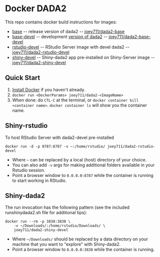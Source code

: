 # Docker DADA2

This repo contains docker build instructions for images:

- [base](https://github.com/joey711/dada2docker/tree/master/base) -- release version of dada2 -- [joey711/dada2-base](https://hub.docker.com/r/joey711/dada2-base/)
- [base-devel](https://github.com/joey711/dada2docker/tree/master/base-devel) -- development [version of dada2](https://github.com/benjjneb/dada2) -- [joey711/dada2-base-devel](https://hub.docker.com/r/joey711/dada2-base-devel/)
- [rstudio-devel](https://github.com/joey711/dada2docker/tree/master/rstudio-devel) -- RStudio Server image with devel dada2 -- [joey711/dada2-rstudio-devel](https://hub.docker.com/r/joey711/dada2-rstudio-devel/)
- [shiny-devel](https://github.com/joey711/dada2docker/tree/master/shiny-devel) -- Shiny-dada2 app pre-installed on Shiny-Server image -- [joey711/dada2-shiny-devel](https://hub.docker.com/r/joey711/dada2-shiny-devel/)


## Quick Start

1. [Install Docker](https://docs.docker.com/engine/installation/) if you haven't already.
2. `docker run <DockerParams> joey711/dada2-<ImageName>`
3. When done: do `CTL-C` at the terminal, or `docker container kill <container name>`. `docker container ls` will show you the container name.


## Shiny-rstudio

To host RStudio Server with dada2-devel pre-installed

```
docker run -d -p 8787:8787 -v ~:/home/rstudio/ joey711/dada2-rstudio-devel
```

- Where `~` can be replaced by a local (host) directory of your choice.
- You can also add `-v` args for making additional folders available in your Rstudio session.
- Point a browser window to `0.0.0.0:8787` while the container is running to start working in RStudio.


## Shiny-dada2

The run invocation has the following pattern (see the included runshinydada2.sh file for additional tips):

```
docker run --rm -p 3838:3838 \
    -v ~/Downloads/:/home/rstudio/Downloads/ \
    joey711/dada2-shiny-devel
```

- Where `~/Downloads/` should be replaced by a data directory on your machine that you want to "explore" with Shiny-dada2.
- Point a browser window to `0.0.0.0:3838` while the container is running.

